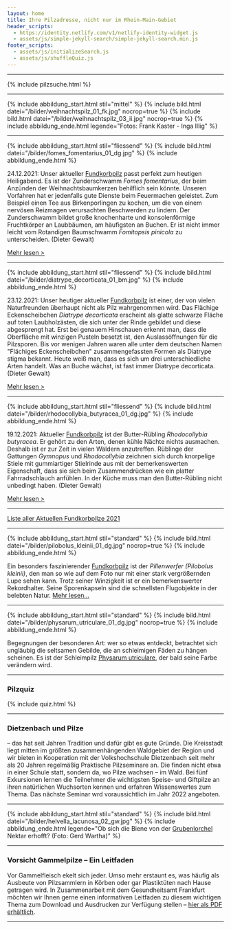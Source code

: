 ```yaml
---
layout: home
title: Ihre Pilzadresse, nicht nur im Rhein-Main-Gebiet
header_scripts:
  - https://identity.netlify.com/v1/netlify-identity-widget.js
  - assets/js/simple-jekyll-search/simple-jekyll-search.min.js
footer_scripts:
  - assets/js/initializeSearch.js
  - assets/js/shuffleQuiz.js
---
```

- - -

{% include pilzsuche.html %}

- - -

{% include abbildung_start.html stil="mittel" %}
{% include bild.html datei="/bilder/weihnachtspilz_01_fk.jpg" nocrop=true %}
{% include bild.html datei="/bilder/weihnachtspilz_03_ii.jpg" nocrop=true %}
{% include abbildung_ende.html legende="Fotos: Frank Kaster - Inga Illig" %}

- - -

{% include abbildung_start.html stil="fliessend" %}
{% include bild.html datei="/bilder/fomes_fomentarius_01_dg.jpg" %}
{% include abbildung_ende.html %}

24.12.2021: Unser aktueller [Fundkorbpilz](AA "Glossar-") passt perfekt zum heutigen Heiligabend. Es ist der Zunderschwamm *Fomes fomentarius*, der beim Anzünden der Weihnachtsbaumkerzen behilflich sein könnte. Unseren Vorfahren hat er jedenfalls gute Dienste beim Feuermachen geleistet. Zum Beispiel einen Tee aus Birkenporlingen zu kochen, um die von einem nervösen Reizmagen verursachten Beschwerden zu lindern. Der Zunderschwamm bildet große knochenharte und konsolenförmige Fruchtkörper an Laubbäumen, am häufigsten an Buchen. Er ist nicht immer leicht vom Rotandigen Baumschwamm *Fomitopsis pinicola* zu unterscheiden. (Dieter Gewalt)

[Mehr lesen >](/pilze/fomes-fomentarius-zunderschwamm)

<div style="clear:  both"></div>

- - -

{% include abbildung_start.html stil="fliessend" %}
{% include bild.html datei="/bilder/diatrype_decorticata_01_bm.jpg" %}
{% include abbildung_ende.html %}

23.12.2021: Unser heutiger aktueller [Fundkorbpilz](AA "Glossar-") ist einer, der von vielen Naturfreunden überhaupt nicht als Pilz wahrgenommen wird. Das Flächige Eckenscheibchen *Diatrype decorticata* erscheint als glatte schwarze Fläche auf toten Laubholzästen, die sich unter der Rinde gebildet und diese abgesprengt hat. Erst bei genauem Hinschauen erkennt man, dass die Oberfläche mit winzigen Pusteln besetzt ist, den Auslassöffnungen für die Pilzsporen. Bis vor wenigen Jahren waren alle unter dem deutschen Namen "Flächiges Eckenscheibchen" zusammengefassten Formen als Diatrype stigma bekannt. Heute weiß man, dass es sich um drei unterschiedliche Arten handelt. Was an Buche wächst, ist fast immer Diatrype decorticata. (Dieter Gewalt)

[Mehr lesen >](/pilze/diatrype-decorticata-flächiges-eckenscheibchen)

<div style="clear:  both"></div>

- - -

{% include abbildung_start.html stil="fliessend" %}
{% include bild.html datei="/bilder/rhodocollybia_butyracea_01_dg.jpg" %}
{% include abbildung_ende.html %}

19.12.2021: Aktueller [Fundkorbpilz](AA "Glossar-") ist der Butter-Rübling *Rhodocollybia butyracea*. Er gehört zu den Arten, denen kühle Nächte nichts ausmachen. Deshalb ist er zur Zeit in vielen Wäldern anzutreffen. Rüblinge der Gattungen *Gymnopus* und *Rhodocollybia* zeichnen sich durch knorpelige Stiele mit gummiartiger Stielrinde aus mit der bemerkenswerten Eigenschaft, dass sie sich beim Zusammendrücken wie ein platter Fahrradschlauch anfühlen. In der Küche muss man den Butter-Rübling nicht unbedingt haben. (Dieter Gewalt)

[Mehr lesen >](/pilze/rhodocollybia-butyracea-butter-rübling)

<div style="clear:  both"></div>

- - -

[Liste aller Aktuellen Fundkorbpilze 2021](/artikel/liste-aller-aktuellen-fundkorbpilze-2021.html)

- - -

{% include abbildung_start.html stil="standard" %}
{% include bild.html datei="/bilder/pilobolus_kleinii_01_dg.jpg" nocrop=true %}
{% include abbildung_ende.html %}

Ein besonders faszinierender [Fundkorbpilz](AA "Glossar-") ist der *Pillenwerfer (Pilobolus kleinii)*, den man so wie auf dem Foto nur mit einer stark vergrößernden Lupe sehen kann. Trotz seiner Winzigkeit ist er ein bemerkenswerter Rekordhalter. Seine Sporenkapseln sind die schnellsten Flugobjekte in der belebten Natur. [Mehr lesen...](/pilze/pilobolus-kleinii-pillenwerfer)

- - -

{% include abbildung_start.html stil="standard" %}
{% include bild.html datei="/bilder/physarum_utriculare_01_dg.jpg" nocrop=true %}
{% include abbildung_ende.html %}

Begegnungen der besonderen Art: wer so etwas entdeckt, betrachtet sich ungläubig die seltsamen Gebilde, die an schleimigen Fäden zu hängen scheinen. Es ist der Schleimpilz [Physarum utriculare](/pilze/physarum-utriculare-fadenfruchtschleimpilz), der bald seine Farbe verändern wird.

- - -

### Pilzquiz

{% include quiz.html %}

- - -

### Dietzenbach und Pilze

– das hat seit Jahren Tradition und dafür gibt es gute Gründe. Die Kreisstadt liegt mitten im größten zusammenhängenden Waldgebiet der Region und wir bieten in Kooperation mit der Volkshochschule Dietzenbach seit mehr als 20 Jahren regelmäßig Praktische Pilzseminare an. Die finden nicht etwa in einer Schule statt, sondern da, wo Pilze wachsen – im Wald. Bei fünf Exkursionen lernen die Teilnehmer die wichtigsten Speise- und Giftpilze an ihren natürlichen Wuchsorten kennen und erfahren Wissenswertes zum Thema. Das nächste Seminar wrd voraussichtlich im Jahr 2022 angeboten.  

- - -

{% include abbildung_start.html stil="standard" %}
{% include bild.html datei="/bilder/helvella_lacunosa_02_gw.jpg" %}
{% include abbildung_ende.html legende="Ob sich die Biene von der <a href='/pilze/helvella-lacunosa-grubenlorchel'>Grubenlorchel</a> Nektar erhofft?  (Foto: Gerd Wartha)" %}

- - -

### Vorsicht Gammelpilze – Ein Leitfaden

Vor Gammelfleisch ekelt sich jeder. Umso mehr erstaunt es, was häufig als Ausbeute von Pilzsammlern in Körben oder gar Plastiktüten nach Hause getragen wird. In Zusammenarbeit mit dem Gesundheitsamt Frankfurt möchten wir Ihnen gerne einen informativen Leitfaden zu diesem wichtigen Thema zum Download und Ausdrucken zur Verfügung stellen – [hier als PDF erhältlich](/assets/docs/Fundkorb.de-Gammelpilze.pdf).

- - -